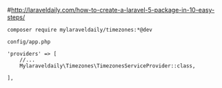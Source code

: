 #http://laraveldaily.com/how-to-create-a-laravel-5-package-in-10-easy-steps/

    composer require mylaraveldaily/timezones:*@dev
    
    config/app.php

    'providers' => [
        //...
        Mylaraveldaily\Timezones\TimezonesServiceProvider::class,

    ],
    


